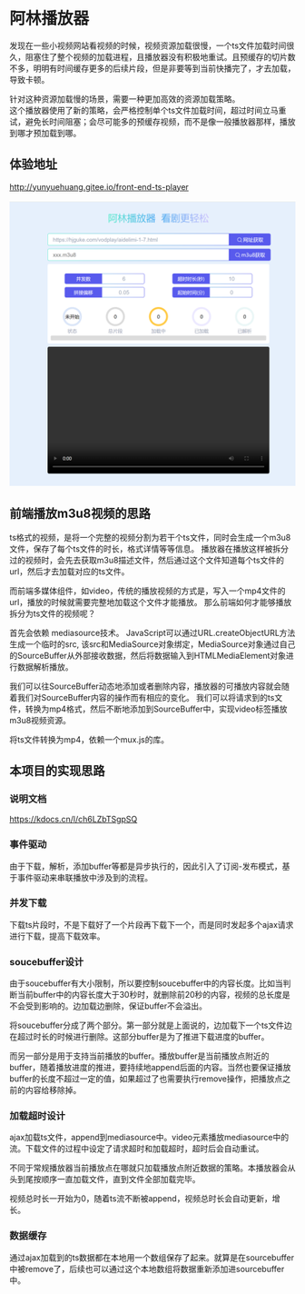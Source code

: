 # 阿林播放器
发现在一些小视频网站看视频的时候，视频资源加载很慢，一个ts文件加载时间很久，阻塞住了整个视频的加载进程，且播放器没有积极地重试。且预缓存的切片数不多，明明有时间缓存更多的后续片段，但是非要等到当前快播完了，才去加载，导致卡顿。   

针对这种资源加载慢的场景，需要一种更加高效的资源加载策略。  
这个播放器使用了新的策略，会严格控制单个ts文件加载时间，超过时间立马重试，避免长时间阻塞；会尽可能多的预缓存视频，而不是像一般播放器那样，播放到哪才预加载到哪。  

## 体验地址
http://yunyuehuang.gitee.io/front-end-ts-player

![alt_text](./doc/play.png)

## 前端播放m3u8视频的思路
ts格式的视频，是将一个完整的视频分割为若干个ts文件，同时会生成一个m3u8文件，保存了每个ts文件的时长，格式详情等等信息。
播放器在播放这样被拆分过的视频时，会先去获取m3u8描述文件，然后通过这个文件知道每个ts文件的url，然后才去加载对应的ts文件。

而前端多媒体组件，如video，传统的播放视频的方式是，写入一个mp4文件的url，播放的时候就需要完整地加载这个文件才能播放。
那么前端如何才能够播放拆分为ts文件的视频呢？

首先会依赖 mediasource技术。
JavaScript可以通过URL.createObjectURL方法生成一个临时的src, 该src和MediaSource对象绑定，MediaSource对象通过自己的SourceBuffer从外部接收数据，然后将数据输入到HTMLMediaElement对象进行数据解析播放。

我们可以往SourceBuffer动态地添加或者删除内容，播放器的可播放内容就会随着我们对SourceBuffer内容的操作而有相应的变化。
我们可以将请求到的ts文件，转换为mp4格式，然后不断地添加到SourceBuffer中，实现video标签播放m3u8视频资源。

将ts文件转换为mp4，依赖一个mux.js的库。

## 本项目的实现思路

### 说明文档
https://kdocs.cn/l/ch6LZbTSgpSQ

### 事件驱动
由于下载，解析，添加buffer等都是异步执行的，因此引入了订阅-发布模式，基于事件驱动来串联播放中涉及到的流程。

### 并发下载
下载ts片段时，不是下载好了一个片段再下载下一个，而是同时发起多个ajax请求进行下载，提高下载效率。

### soucebuffer设计
由于soucebuffer有大小限制，所以要控制soucebuffer中的内容长度。比如当判断当前buffer中的内容长度大于30秒时，就删除前20秒的内容，视频的总长度是不会受到影响的。边加载边删除，保证buffer不会溢出。

将soucebuffer分成了两个部分。第一部分就是上面说的，边加载下一个ts文件边在超过时长的时候进行删除。这部分buffer是为了推进下载进度的buffer。

而另一部分是用于支持当前播放的buffer。播放buffer是当前播放点附近的buffer，随着播放进度的推进，要持续地append后面的内容。当然也要保证播放buffer的长度不超过一定的值，如果超过了也需要执行remove操作，把播放点之前的内容给移除掉。

### 加载超时设计
ajax加载ts文件，append到mediasource中。video元素播放mediasource中的流。下载文件的过程中设定了请求超时和加载超时，超时后会自动重试。

不同于常规播放器当前播放点在哪就只加载播放点附近数据的策略。本播放器会从头到尾按顺序一直加载文件，直到文件全部加载完毕。

视频总时长一开始为0，随着ts流不断被append，视频总时长会自动更新，增长。

### 数据缓存
通过ajax加载到的ts数据都在本地用一个数组保存了起来。就算是在sourcebuffer中被remove了，后续也可以通过这个本地数组将数据重新添加进sourcebuffer中。
